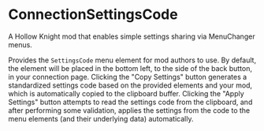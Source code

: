 ﻿# ConnectionSettingsCode

A Hollow Knight mod that enables simple settings sharing via MenuChanger menus.

Provides the `SettingsCode` menu element for mod authors to use. By default, the element
will be placed in the bottom left, to the side of the back button, in your connection page.
Clicking the "Copy Settings" button generates a standardized settings code based on the provided elements
and your mod, which is automatically copied to the clipboard buffer. Clicking the "Apply Settings" button
attempts to read the settings code from the clipboard, and after performing some validation, applies the
settings from the code to the menu elements (and their underlying data) automatically.
